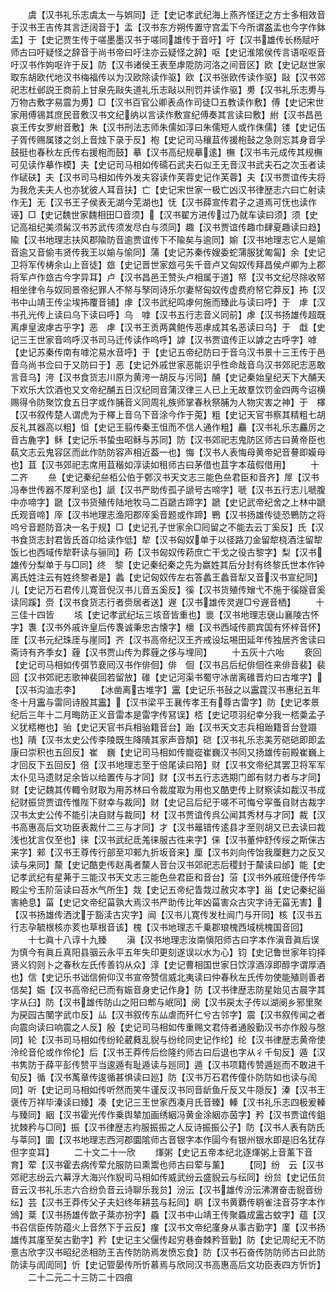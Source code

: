 <!-- { "loadSidebar": true } -->
　　虞【汉书礼乐志虞太一与娯同】迂【史记孝武纪海上燕齐怪迂之方士多相效音于汉书王吉传其言迂阔音于】盂【汉书东方朔传置守宫盂下今所谓盋盂也今字作鉢盂】于【史记贾生传于嗟墨墨汉书于嗟同雄传于音吁】吁【汉书雄传长杨赋吁师古曰吁疑怪之辞音于尚书帝曰吁注亦云疑怪之辞】呕【史记淮隂侯传言语呕呕音吁汉书作姁呕许于反】防【汉书诸侯王表至虖阸防河洛之间音区】欧【史记赵世家取东胡欧代地汉书梅福传以为汉欧除读作驱】欧【汉书张欧传读作驱】敺【汉书郊祀志杜邺説王商前上甘泉先敺失道礼乐志敺以刑罚并读作驱】旉【汉书礼乐志旉与万物古敷字易震为旉】□【汉书百官公卿表卨作司徒□五教读作敷】傅【史记宋世家用傅锡其庶民音敷汉书文纪纳以言读作敷宣纪傅奏其言读曰敷】紨【汉书昌邑哀王传女罗紨音敷】朱【汉书刑法志师朱儒如淳曰朱儒短人或作侏儒】镂【史记伍子胥传赐属镂之剑上音烛下录于反】枹【史记司马穰苴传援枹鼔之急则忘其身音孚鼓挺也春秋左氏传右援枹而鼓】摹【汉书高纪规摹逺】橅【汉书韦元成传其规橅可见读作摹作模】夫【史记司马相如传礝石武夫石似王无音汉书武夫石之次玉者读作碔砆】夫【汉书司马相如传外发夫容读作芙蓉史记作芙蓉】夫【汉书贾谊传夫将为我危夫夫人也亦犹彼人耳音扶】亡【史记宋世家一极亡凶汉书律歴志六曰亡射读作无】无【汉书王子侯表无湖今芜湖也】怃【汉书薛宣传君子之道焉可怃也读作诬】□【史记魏世家魏相田□音须】【汉书翟方进传过乃就车读曰须】须【史记高祖纪美须髯汉书苏武传须发尽白与须同】趣【汉书贾谊传趣巾肆夏趣读曰趋】隃【汉书地理志扶风郡隃防音逾贾谊传下不隃矣与逾同】媮【汉书地理志它人是媮音逾又音偷韦贤传我王以媮与愉同】蒲【史记苏秦传嫂委蛇蒲服犹匍匐】余【史记卫将军传梼余山上音徒】玈【史记晋世家玈弓矢千音卢又匈奴传拜昌侯卢卿为上郡将军卢作玈古今字异耳】卢【汉书昌邑王赞头卢相属于道】帑【汉书文纪尽除收帑相坐律令与奴同景帝纪罪人不帑与孥同诗乐尔妻帑匈奴传虚费府帑它莽反】抪【汉书中山靖王传尘埃抪覆音铺】虖【汉书武纪鸣虖何施而臻此与读曰呼】于　虖【汉书孔光传上读曰乌下读曰呼】乌　嘑【汉书五行志音义同前】虖【汉书扬雄传超既离虖皇波虖古乎字】恶　虖【汉书王贡两龚鲍传恶虖成其名恶读曰乌】于　戱【史记三王世家音呜呼汉书司马迁传读作呜呼】謼【汉书贾谊传正以謼之古呼字】嘑【史记苏秦传南有嘑沱易水音呼】于【史记五帝纪防曰于音乌汉书景十三王传于邑音乌尚书佥曰于又防曰于】恶【史记外戚世家恶能识乎性命哉音乌汉书郊祀志恶敢言音乌】洿【汉书食货志川原为黄洿一胡反与污同】酺【史记秦始皇纪天下大酺天下欢乐大饮酒也又文帝纪酺五日汉纪同音蒲汉律三人已上无故羣饮罚金四两今诏横赐得令防聚饮食五日字或作脯音义同周礼族师掌春秋祭脯为人物灾害之神】于　檡【汉书叙传楚人谓虎为于檡上音乌下音涂今作于莵】粗【史记天官书察其精粗七胡反礼其器高以粗】怚【史记王翦传秦王怚而不信人通作粗】麤【汉书礼乐志麤厉之音古麁字】稣【史记乐书蛰虫昭稣与苏同】防【汉书郊祀志鬼防区师古曰黄帝臣也蓻文志云鬼容区而此作防防容声相近葢一也】悔【汉书人表悔母黄帝妃音謩即嫫母也】苴【汉书郊祀志席用苴稭如淳读如租师古曰茅借也苴字本葅假借用】
　　十二齐
　　亝【史记秦纪亝栢公伯于鄄汉书天文志三能色亝君臣和音齐】屖【汉书冯奉世传器不屖利坚也】謕【汉书严助传孤子謕号古啼字】嗁【汉书五行志儿嗁腹中亦啼字】蹏【汉书货殖传陆地牧马二百蹏古蹄字】蹏【史记武帝纪舍之上林中蹏氏观音啼】厗【汉书地理志渔阳郡厗奚音题或作蹄】鷤【汉书扬雄传徒恐鷤防之将呜兮音题防音决一名于规】□【史记孔子世家余□囘留之不能去云丁奚反】氏【汉书食货志封君皆氏首卬给读作低】犂【汉书匈奴单于以径路刀金留犂桡酒注留犂饭匕也西域传犂靬读与骊同】菞【汉书匈奴传菞庶亡干戈之役古黎字】梨【汉书雄传分梨单于与□同】终　黎【史记秦纪秦之先为嬴姓其后分封有终黎氏世本作钟离氏姓注云有姓终黎者是】蠡【史记匈奴传左右答蠡王蠡音犁又音汉书宣纪同】儿【史记万石君传儿寛音倪汉书儿音五奚反】徯【汉书货殖传矰弋不施于徯隧音奚读同蹊】赍【汉书食货志行者赍居者送】遟【汉书雄传灵遟□兮遟音栖】
　　十三佳十四皆
　　垓【史记孝武纪坛三垓音皆重也】褱【汉书地理志襃山襄陵古怀字】褢【汉书外戚许皇后传褢诚秉忠古懐字】櫰【汉书西域传罽宾国有怀梓音怀】厓【汉书元纪珠厓与崖同】齐【汉书高帝纪汉王齐戒设坛埸田延年传独居齐舍读曰斋诗有齐季女】薶【汉书贾山传为葬薶之侈与埋同】
　　十五灰十六咍
　　裵回【史记司马相如传弭节裵囘汉书作俳佪】俳　佪【汉书吕后纪俳佪徃来俳音裴】裴回【汉书郊祀志歌神裴回若留放】碓【史记河渠书蜀守冰凿离碓晋灼曰古堆字】【汉书沟洫志李】
　　【冰凿离古堆字】靁【史记乐书鼔之以靁霆汉书惠纪五年冬十月靁与雷同诗殷其靁】【汉书梁平王襄传孝王有尊古雷字】防【史记孝景纪后三年十二月晦防正义音雷本是雷字传冩误】桮【史记项羽纪幸分我一桮羮孟子义犹桮棬也】骀【史记天官书兵相骀籍音台】跆【汉书天文志兵相跆籍音台登蹑也】隤【汉书太史公传李陵既生降隤其家声音頽】硙【汉书礼乐志美芳硙硙即即孟康曰崇积也五回反】崔　巍【史记司马相如传巃嵸崔巍汉书同又扬雄传前殿崔巍上才回反下五回反】倍【汉书地理志至于倍尾读曰陪】财【汉书文帝纪其罢卫将军军太仆见马遗财足余皆以给置传与才同】财【汉书五行志选期门郎有财力者与才同】财【史记魏其传輙令财取为用苏林曰令裁度取为用也又酷吏传上财察读如裁汉书成纪财振贷贾谊传惟陛下财幸与裁同】财【史记吕后纪于嗟不可悔兮寜蚤自财古裁字汉书太史公传不能引决自财与裁同】材【汉书贾谊传呉公闻其秀材与才同】裁【汉书高惠高后文功臣表裁什二三与才同】才【汉书鼂错传逺县才至则胡又已去读曰裁浅也犹言仅至也】徕【汉书武纪氐羗徕服古徃来字】俫【汉书董仲舒传绥之斯俫古来字】郲【汉书王尊传行部至卭郲九折坂音来】厘【汉书刘向传饴我厘麰力之反又读与来同】斄【史记酷吏传赵禹者斄人音台汉书郊祀志后稷封于斄读曰邰】能【史记孝武纪有星茀于三能汉书天文志三能色亝君臣和音台】菭【汉书外戚班倢伃传华殿尘兮玉阶菭读曰苔水气所生】烖【史记五帝纪眚烖过赦灾本字】甾【史记秦纪甾害絶息】菑【史记文帝纪菑孰大焉汉书严助传比年凶菑害众古灾字诗无菑无害】【汉书扬雄传洒沈于豁渎古灾字】闿【汉书儿寛传发杜闿门与开同】核【汉书五行志孕毓根核亦荄也草根音该】槐【汉书地理志千乗郡琅槐西域桃槐国音回】
　　十七眞十八谆十九臻
　　滇【汉书地理志汝南愼阳师古曰字本作滇音眞后误为慎今有眞丘真阳县骃云永平五年失印更刻遂误以水为心】钧【史记鲁世家年钧择贤义钧则卜之春秋左氏传善钧从众】淳【史记曹相国世家日饮淳酒淳即醇字谓厚酒也】信【史记乐书诎信俯仰汉书宣帝赞信威北夷读曰仲春秋左氏传勿使能殖则善者信矣】娠【汉书高帝纪已而有娠音身史记作身】防【汉书律歴志防星始见古晨字其字从臼】防【汉书雄传防山之阳曰郫与岷同】阌【汉书戻太子传以湖阌乡邪里聚为戻园古閺字武巾反】厸【汉书叙传东厸虐而歼仁兮古邻字】震【汉书叙传闻之者向震向读曰响震之人反】殷【史记司马相如传重赐文君侍者通殷勤汉书亦作殷与慇同】轮【汉书司马相如传纷轮葳蕤乱貎与纷纶同史记作纶】纶【汉书律歴志黄帝使泠纶音伦或作伶伦】后【汉书王莽传后俭隆约师古曰后退也字从彳千旬反】遁【汉书隽防于薛平彭传赞平当逡遁有耻遁读与廵同】遁【汉书项籍传赞遁廵而不敢进千旬反】循【汉书萭章传逡循甚惧读曰廵】防【汉书万石君传僮仆防防如也读与訚同】听【史记司马相如传听然而笑牛谨反汉书同音龂鱼斤反又牛隠反】溱【汉书王褒传万祥毕溱读曰臻】凑【史记三王世家西凑月氏音臻】轃【汉书礼乐志四极爰轃与臻同】絪【汉书霍光传作乗舆辇加画绣絪冯黄金涂絪亦茵字】矜【汉书贾谊传鉏扰棘矜与□同】振【汉书律歴志袀服振振之人反诗振振公子】防【汉书人表有防氏与莘同】圜【汉书地理志西河郡圜隂师古音银字本作圁今有银州银水即是旧名犹存但字变耳】
　　二十文二十一欣
　　煇粥【史记五帝本纪北逐煇粥上音薰下音育】荤【汉书霍去病传荤允服防曰熏鬻也师古曰荤与薰】
　　【同】纷　云【汉书郊祀志纷云六幕浮大海兴作貎司马相如传威武纷云盛貎云与纭同】纷贠【史记伍贠音云汉书礼乐志六合纷负音云诗聊乐我贠】汾沄【汉书雄传汾沄沸渭奋击貎音纷纭】芸【汉书王莽传父子夫妇终年耕芸与耘同】鹖【汉书黄覇传鹖雀注音芬字本作鳻】棻【汉书扬雄传歆子棻亦扮字】蟁【汉书中山靖王传聚蟁成靁古蚊字】蕴【汉书召信臣传防蕴火上音然下于云反】瘽【汉书文帝纪廑身从事古勤字】廑【汉书扬雄传其廑至矣古勤字】矜【史记主父偃传起穷巷奋棘矜音勤】防【史记周纪无不防憙古欣字汉书昭纪丞相防王吉传防防焉发愤忘食】防【汉书石奋传防防师古曰此防防读与訚訚同】忻【史记管晏传所忻慕焉与欣同汉书高惠高后文功臣表四方忻忻】
　　二十二元二十三防二十四痕
